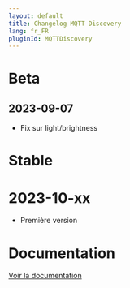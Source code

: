 ```yaml
---
layout: default
title: Changelog MQTT Discovery
lang: fr_FR
pluginId: MQTTDiscovery
---
```


# Beta

## 2023-09-07

- Fix sur light/brightness

# Stable

# 2023-10-xx

- Première version

# Documentation

[Voir la documentation]({{site.baseurl}}/{{page.pluginId}}/{{page.lang}})
